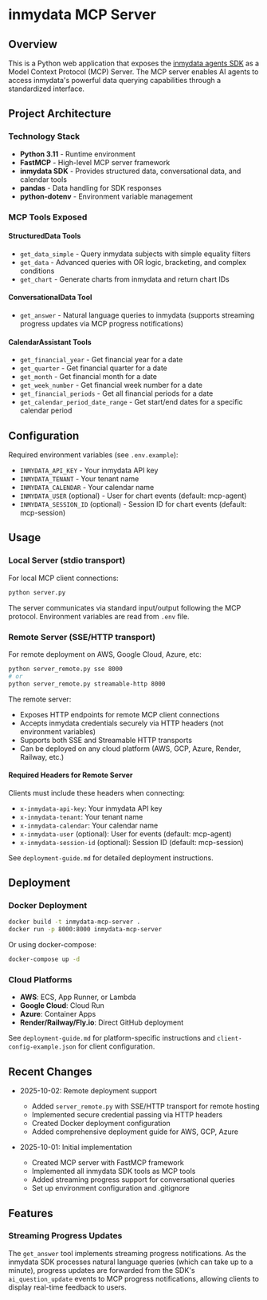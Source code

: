 # inmydata MCP Server

## Overview

This is a Python web application that exposes the [inmydata agents SDK](https://github.com/inmydata/agents) as a Model Context Protocol (MCP) Server. The MCP server enables AI agents to access inmydata's powerful data querying capabilities through a standardized interface.

## Project Architecture

### Technology Stack
- **Python 3.11** - Runtime environment
- **FastMCP** - High-level MCP server framework  
- **inmydata SDK** - Provides structured data, conversational data, and calendar tools
- **pandas** - Data handling for SDK responses
- **python-dotenv** - Environment variable management

### MCP Tools Exposed

#### StructuredData Tools
- `get_data_simple` - Query inmydata subjects with simple equality filters
- `get_data` - Advanced queries with OR logic, bracketing, and complex conditions
- `get_chart` - Generate charts from inmydata and return chart IDs

#### ConversationalData Tool  
- `get_answer` - Natural language queries to inmydata (supports streaming progress updates via MCP progress notifications)

#### CalendarAssistant Tools
- `get_financial_year` - Get financial year for a date
- `get_quarter` - Get financial quarter for a date  
- `get_month` - Get financial month for a date
- `get_week_number` - Get financial week number for a date
- `get_financial_periods` - Get all financial periods for a date
- `get_calendar_period_date_range` - Get start/end dates for a specific calendar period

## Configuration

Required environment variables (see `.env.example`):
- `INMYDATA_API_KEY` - Your inmydata API key
- `INMYDATA_TENANT` - Your tenant name
- `INMYDATA_CALENDAR` - Your calendar name
- `INMYDATA_USER` (optional) - User for chart events (default: mcp-agent)
- `INMYDATA_SESSION_ID` (optional) - Session ID for chart events (default: mcp-session)

## Usage

### Local Server (stdio transport)

For local MCP client connections:
```bash
python server.py
```

The server communicates via standard input/output following the MCP protocol. Environment variables are read from `.env` file.

### Remote Server (SSE/HTTP transport)

For remote deployment on AWS, Google Cloud, Azure, etc:
```bash
python server_remote.py sse 8000
# or
python server_remote.py streamable-http 8000
```

The remote server:
- Exposes HTTP endpoints for remote MCP client connections
- Accepts inmydata credentials securely via HTTP headers (not environment variables)
- Supports both SSE and Streamable HTTP transports
- Can be deployed on any cloud platform (AWS, GCP, Azure, Render, Railway, etc.)

#### Required Headers for Remote Server

Clients must include these headers when connecting:
- `x-inmydata-api-key`: Your inmydata API key
- `x-inmydata-tenant`: Your tenant name
- `x-inmydata-calendar`: Your calendar name
- `x-inmydata-user` (optional): User for events (default: mcp-agent)
- `x-inmydata-session-id` (optional): Session ID (default: mcp-session)

See `deployment-guide.md` for detailed deployment instructions.

## Deployment

### Docker Deployment

```bash
docker build -t inmydata-mcp-server .
docker run -p 8000:8000 inmydata-mcp-server
```

Or using docker-compose:
```bash
docker-compose up -d
```

### Cloud Platforms

- **AWS**: ECS, App Runner, or Lambda
- **Google Cloud**: Cloud Run
- **Azure**: Container Apps
- **Render/Railway/Fly.io**: Direct GitHub deployment

See `deployment-guide.md` for platform-specific instructions and `client-config-example.json` for client configuration.

## Recent Changes

- 2025-10-02: Remote deployment support
  - Added `server_remote.py` with SSE/HTTP transport for remote hosting
  - Implemented secure credential passing via HTTP headers
  - Created Docker deployment configuration
  - Added comprehensive deployment guide for AWS, GCP, Azure
  
- 2025-10-01: Initial implementation
  - Created MCP server with FastMCP framework
  - Implemented all inmydata SDK tools as MCP tools
  - Added streaming progress support for conversational queries
  - Set up environment configuration and .gitignore

## Features

### Streaming Progress Updates

The `get_answer` tool implements streaming progress notifications. As the inmydata SDK processes natural language queries (which can take up to a minute), progress updates are forwarded from the SDK's `ai_question_update` events to MCP progress notifications, allowing clients to display real-time feedback to users.
